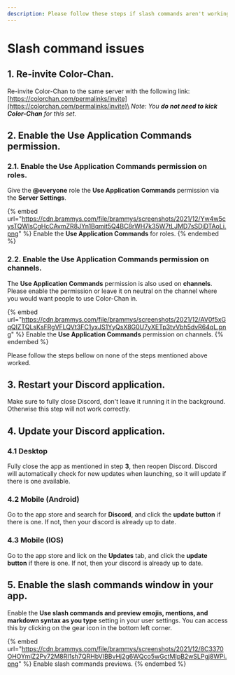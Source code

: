```yaml
---
description: Please follow these steps if slash commands aren't working for your server.
---
```


# Slash command issues

## 1. Re-invite Color-Chan.

Re-invite Color-Chan to the same server with the following link: [https://colorchan.com/permalinks/invite](https://colorchan.com/permalinks/invite)\
_Note: You **do not need to kick Color-Chan** for this set._

## 2. Enable the Use Application Commands permission.

### 2.1. Enable the Use Application Commands permission on roles.

Give the **@everyone** role the **Use Application Commands** permission via the **Server Settings**.

{% embed url="https://cdn.brammys.com/file/brammys/screenshots/2021/12/Yw4w5cysTQWIsCgHcCAvmZR8JYn1Bqmit5Q4BC8rWH7k35W7tLJMD7sSDjDTAoLi.png" %}
Enable the **Use Application Commands** for roles.
{% endembed %}

### 2.2. Enable the Use Application Commands permission on channels.

The **Use Application Commands** permission is also used on **channels**. Please enable the permission or leave it on neutral on the channel where you would want people to use Color-Chan in.

{% embed url="https://cdn.brammys.com/file/brammys/screenshots/2021/12/AV0f5xGqQIZTQLsKsFRgVFLQVt3FC1yxJS1YyQsX8G0U7yXETp3tvVbh5dvR64qL.png" %}
Enable the **Use Application Commands** permission on channels.
{% endembed %}

Please follow the steps bellow on none of the steps mentioned above worked.

## 3. Restart your Discord application.

Make sure to fully close Discord, don't leave it running it in the background. Otherwise this step will not work correctly.

## 4. Update your Discord application.

### 4.1 Desktop

Fully close the app as mentioned in step **3**, then reopen Discord. Discord will automatically check for new updates when launching, so it will update if there is one available.

### 4.2 Mobile (Android)

Go to the app store and search for **Discord**, and click the **update button** if there is one. If not, then your discord is already up to date.

### 4.3 Mobile (IOS)

Go to the app store and lick on the **Updates** tab, and click the **update button** if there is one. If not, then your discord is already up to date.

## 5. Enable the slash commands window in your app.

Enable the **Use slash commands and preview emojis, mentions, and markdown syntax as you type** setting in your user settings. You can access this by clicking on the gear icon in the bottom left corner.

{% embed url="https://cdn.brammys.com/file/brammys/screenshots/2021/12/8C3370OHOYmIZ2Py72M8RI1sh7QRHbVIBBvHj2g6WQco5wGctMIpB2wSLPgj8WPi.png" %}
Enable slash commands previews.
{% endembed %}

&#x20;

